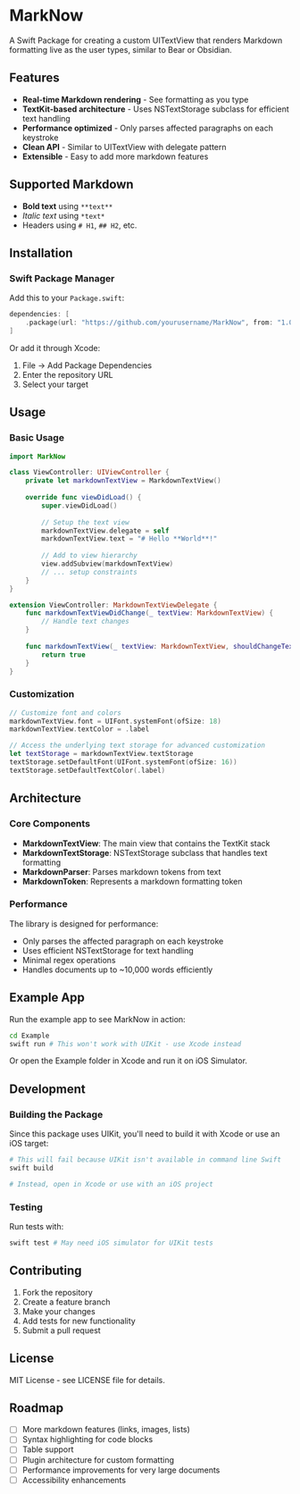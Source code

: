 # MarkNow

A Swift Package for creating a custom UITextView that renders Markdown formatting live as the user types, similar to Bear or Obsidian.

## Features

- **Real-time Markdown rendering** - See formatting as you type
- **TextKit-based architecture** - Uses NSTextStorage subclass for efficient text handling
- **Performance optimized** - Only parses affected paragraphs on each keystroke
- **Clean API** - Similar to UITextView with delegate pattern
- **Extensible** - Easy to add more markdown features

## Supported Markdown

- **Bold text** using `**text**`
- *Italic text* using `*text*`
- Headers using `# H1`, `## H2`, etc.

## Installation

### Swift Package Manager

Add this to your `Package.swift`:

```swift
dependencies: [
    .package(url: "https://github.com/yourusername/MarkNow", from: "1.0.0")
]
```

Or add it through Xcode:
1. File → Add Package Dependencies
2. Enter the repository URL
3. Select your target

## Usage

### Basic Usage

```swift
import MarkNow

class ViewController: UIViewController {
    private let markdownTextView = MarkdownTextView()
    
    override func viewDidLoad() {
        super.viewDidLoad()
        
        // Setup the text view
        markdownTextView.delegate = self
        markdownTextView.text = "# Hello **World**!"
        
        // Add to view hierarchy
        view.addSubview(markdownTextView)
        // ... setup constraints
    }
}

extension ViewController: MarkdownTextViewDelegate {
    func markdownTextViewDidChange(_ textView: MarkdownTextView) {
        // Handle text changes
    }
    
    func markdownTextView(_ textView: MarkdownTextView, shouldChangeTextIn range: NSRange, replacementText text: String) -> Bool {
        return true
    }
}
```

### Customization

```swift
// Customize font and colors
markdownTextView.font = UIFont.systemFont(ofSize: 18)
markdownTextView.textColor = .label

// Access the underlying text storage for advanced customization
let textStorage = markdownTextView.textStorage
textStorage.setDefaultFont(UIFont.systemFont(ofSize: 16))
textStorage.setDefaultTextColor(.label)
```

## Architecture

### Core Components

- **MarkdownTextView**: The main view that contains the TextKit stack
- **MarkdownTextStorage**: NSTextStorage subclass that handles text formatting
- **MarkdownParser**: Parses markdown tokens from text
- **MarkdownToken**: Represents a markdown formatting token

### Performance

The library is designed for performance:
- Only parses the affected paragraph on each keystroke
- Uses efficient NSTextStorage for text handling
- Minimal regex operations
- Handles documents up to ~10,000 words efficiently

## Example App

Run the example app to see MarkNow in action:

```bash
cd Example
swift run # This won't work with UIKit - use Xcode instead
```

Or open the Example folder in Xcode and run it on iOS Simulator.

## Development

### Building the Package

Since this package uses UIKit, you'll need to build it with Xcode or use an iOS target:

```bash
# This will fail because UIKit isn't available in command line Swift
swift build

# Instead, open in Xcode or use with an iOS project
```

### Testing

Run tests with:

```bash
swift test # May need iOS simulator for UIKit tests
```

## Contributing

1. Fork the repository
2. Create a feature branch
3. Make your changes
4. Add tests for new functionality
5. Submit a pull request

## License

MIT License - see LICENSE file for details.

## Roadmap

- [ ] More markdown features (links, images, lists)
- [ ] Syntax highlighting for code blocks
- [ ] Table support
- [ ] Plugin architecture for custom formatting
- [ ] Performance improvements for very large documents
- [ ] Accessibility enhancements